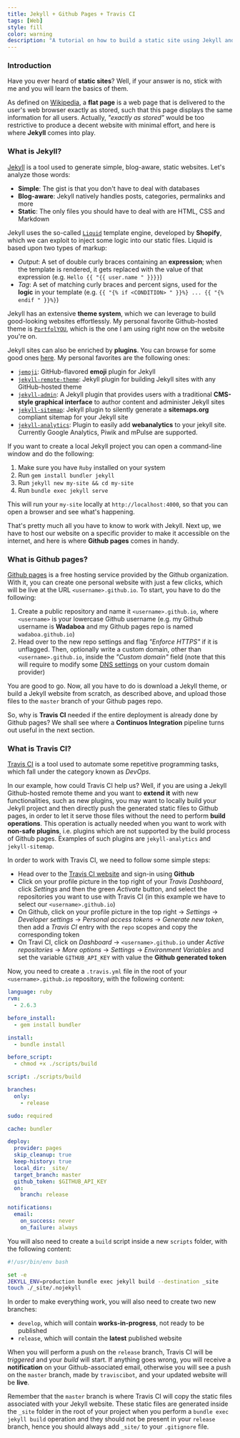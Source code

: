 ```yaml
---
title: Jekyll + Github Pages + Travis CI
tags: [Web]
style: fill
color: warning
description: "A tutorial on how to build a static site using Jekyll and on how to automatically deploy it to Github Pages using Travis CI."
---
```


### Introduction

Have you ever heard of **static sites**? Well, if your answer is no, stick with me and you will learn the basics of them.

As defined on [Wikipedia](https://en.wikipedia.org/wiki/Static_web_page), a **flat page** is a web page that is delivered to the user's web browser exactly as stored, such that this page displays the same information for all users. Actually, _"exactly as stored"_ would be too restrictive to produce a decent website with minimal effort, and here is where **Jekyll** comes into play.

### What is Jekyll?

[Jekyll](https://jekyllrb.com/) is a tool used to generate simple, blog-aware, static websites. Let's analyze those words:

- **Simple**: The gist is that you don't have to deal with databases
- **Blog-aware**: Jekyll natively handles posts, categories, permalinks and more
- **Static**: The only files you should have to deal with are HTML, CSS and Markdown

Jekyll uses the so-called [`Liquid`](https://github.com/Shopify/liquid) template engine, developed by **Shopify**, which we can exploit to inject some logic into our static files. Liquid is based upon two types of markup:

- _Output_: A set of double curly braces containing an **expression**; when the template is rendered, it gets replaced with the value of that expression (e.g. `Hello {{ "{{ user.name " }}}}`)
- _Tag_: A set of matching curly braces and percent signs, used for the **logic** in your template (e.g. `{{ "{% if <CONDITION> " }}%} ... {{ "{% endif " }}%}`)

Jekyll has an extensive **theme system**, which we can leverage to build good-looking websites effortlessly. My personal favorite Github-hosted theme is [`PortfolYOU`](https://github.com/YoussefRaafatNasry/portfolYOU), which is the one I am using right now on the website you're on.

Jekyll sites can also be enriched by **plugins**. You can browse for some good ones [here](https://github.com/planetjekyll/awesome-jekyll-plugins). My personal favorites are the following ones:

- [`jemoji`](https://github.com/jekyll/jemoji): GitHub-flavored **emoji** plugin for Jekyll
- [`jekyll-remote-theme`](https://github.com/benbalter/jekyll-remote-theme): Jekyll plugin for building Jekyll sites with any GitHub-hosted theme
- [`jekyll-admin`](https://github.com/jekyll/jekyll-admin): A Jekyll plugin that provides users with a traditional **CMS-style graphical interface** to author content and administer Jekyll sites
- [`jekyll-sitemap`](https://github.com/jekyll/jekyll-sitemap): Jekyll plugin to silently generate a **sitemaps.org** compliant sitemap for your Jekyll site
- [`jekyll-analytics`](https://github.com/hendrikschneider/jekyll-analytics): Plugin to easily add **webanalytics** to your jekyll site. Currently Google Analytics, Piwik and mPulse are supported.

If you want to create a local Jekyll project you can open a command-line window and do the following:

1. Make sure you have `Ruby` installed on your system
2. Run `gem install bundler jekyll`
3. Run `jekyll new my-site && cd my-site`
4. Run `bundle exec jekyll serve`

This will run your `my-site` locally at `http://localhost:4000`, so that you can open a browser and see what's happening.

That's pretty much all you have to know to work with Jekyll. Next up, we have to host our website on a specific provider to make it accessible on the internet, and here is where **Github pages** comes in handy.

### What is Github pages?

[Github pages](https://pages.github.com/) is a free hosting service provided by the Github organization. With it, you can create one personal website with just a few clicks, which will be live at the URL `<username>.github.io`. To start, you have to do the following:

1. Create a public repository and name it `<username>.github.io`, where `<username>` is your lowercase Github username (e.g. my Github username is **Wadaboa** and my Github pages repo is named `wadaboa.github.io`)
2. Head over to the new repo settings and flag _"Enforce HTTPS"_ if it is unflagged. Then, optionally write a custom domain, other than `<username>.github.io`, inside the _"Custom domain"_ field (note that this will require to modify some [DNS settings](https://help.github.com/en/github/working-with-github-pages/managing-a-custom-domain-for-your-github-pages-site) on your custom domain provider)

You are good to go. Now, all you have to do is download a Jekyll theme, or build a Jekyll website from scratch, as described above, and upload those files to the `master` branch of your Github pages repo.

So, why is **Travis CI** needed if the entire deployment is already done by Github pages? We shall see where a **Continuos Integration** pipeline turns out useful in the next section.

### What is Travis CI?

[Travis CI](https://travis-ci.org/) is a tool used to automate some repetitive programming tasks, which fall under the category known as _DevOps_.

In our example, how could Travis CI help us? Well, if you are using a Jekyll Github-hosted remote theme and you want to **extend it** with new functionalities, such as new plugins, you may want to locally build your Jekyll project and then directly push the generated static files to Github pages, in order to let it serve those files without the need to perform **build operations**. This operation is actually needed when you want to work with **non-safe plugins**, i.e. plugins which are not supported by the build process of Github pages. Examples of such plugins are `jekyll-analytics` and `jekyll-sitemap`.

In order to work with Travis CI, we need to follow some simple steps:

- Head over to the [Travis CI website](https://travis-ci.org/) and sign-in using **Github**
- Click on your profile picture in the top right of your _Travis Dashboard_, click _Settings_ and then the green _Activate_ button, and select the repositories you want to use with Travis CI (in this example we have to select our `<username>.github.io`)
- On Github, click on your profile picture in the top right → _Settings_ → _Developer settings_ → _Personal access tokens_ → _Generate new token_, then add a _Travis CI_ entry with the `repo` scopes and copy the corresponding token
- On Travi CI, click on _Dashboard_ → `<username>.github.io` under _Active repositories_ → _More options_ → _Settings_ → _Environment Variables_ and set the variable `GITHUB_API_KEY` with value the **Github generated token**

Now, you need to create a `.travis.yml` file in the root of your `<username>.github.io` repository, with the following content:

```yml
language: ruby
rvm:
  - 2.6.3

before_install:
  - gem install bundler

install:
  - bundle install

before_script:
  - chmod +x ./scripts/build

script: ./scripts/build

branches:
  only:
    - release

sudo: required

cache: bundler

deploy:
  provider: pages
  skip_cleanup: true
  keep-history: true
  local_dir: _site/
  target_branch: master
  github_token: $GITHUB_API_KEY
  on:
    branch: release

notifications:
  email:
    on_success: never
    on_failure: always
```

You will also need to create a `build` script inside a new `scripts` folder, with the following content:

```bash
#!/usr/bin/env bash

set -e
JEKYLL_ENV=production bundle exec jekyll build --destination _site
touch ./_site/.nojekyll

```

In order to make everything work, you will also need to create two new branches:

- `develop`, which will contain **works-in-progress**, not ready to be published
- `release`, which will contain the **latest** published website

When you will perform a push on the `release` branch, Travis CI will be _triggered_ and your _build_ will start. If anything goes wrong, you will receive a **notification** on your Github-associated email, otherwise you will see a push on the `master` branch, made by `traviscibot`, and your updated website will be **live**.

Remember that the `master` branch is where Travis CI will copy the static files associated with your Jekyll website. These static files are generated inside the `_site` folder in the root of your project when you perform a `bundle exec jekyll build` operation and they should not be present in your `release` branch, hence you should always add `_site/` to your `.gitignore` file.
